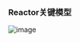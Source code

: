 ### Reactor关键模型

![image](http://gitee.com/lalalilia/NetWordCode/raw/master/images/ReactorModel.jpg)

